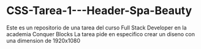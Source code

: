 # CSS-Tarea-1---Header-Spa-Beauty
Este es un repositorio de una tarea del curso Full Stack Developer en la academia Conquer Blocks
La tarea pide en especifico crear un diseno con una dimension de 1920x1080
